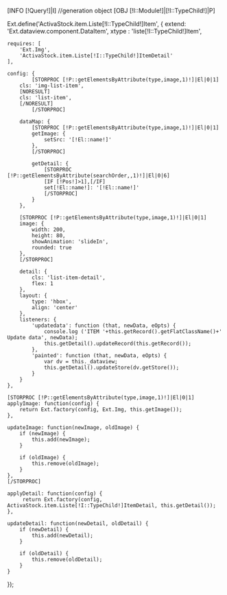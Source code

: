 [INFO [!Query!]|I]
//generation object
[OBJ [!I::Module!]|[!I::TypeChild!]|P]

Ext.define('ActivaStock.item.Liste[!I::TypeChild!]Item', {
    extend: 'Ext.dataview.component.DataItem',
    xtype : 'liste[!I::TypeChild!]Item',

    requires: [
        'Ext.Img',
        'ActivaStock.item.Liste[!I::TypeChild!]ItemDetail'
    ],

    config: {
            [STORPROC [!P::getElementsByAttribute(type,image,1)!]|El|0|1]
        cls: 'img-list-item',
        [NORESULT]
        cls: 'list-item',
        [/NORESULT]
            [/STORPROC]

        dataMap: {
            [STORPROC [!P::getElementsByAttribute(type,image,1)!]|El|0|1]
            getImage: {
                setSrc: '[!El::name!]'
            },
            [/STORPROC]

            getDetail: {
                [STORPROC [!P::getElementsByAttribute(searchOrder,,1)!]|El|0|6]
                [IF [!Pos!]>1],[/IF]
                set[!El::name!]: '[!El::name!]'
                [/STORPROC]
            }
        },

        [STORPROC [!P::getElementsByAttribute(type,image,1)!]|El|0|1]
        image: {
            width: 200,
            height: 80,
            showAnimation: 'slideIn',
            rounded: true
        },
        [/STORPROC]

        detail: {
            cls: 'list-item-detail',
            flex: 1
        },
        layout: {
            type: 'hbox',
            align: 'center'
        },
        listeners: {
            'updatedata': function (that, newData, eOpts) {
                console.log ('ITEM '+this.getRecord().getFlatClassName()+' Update data', newData);
                this.getDetail().updateRecord(this.getRecord());
            },
            'painted': function (that, newData, eOpts) {
                var dv = this._dataview;
                this.getDetail().updateStore(dv.getStore());
            }
        }
    },

    [STORPROC [!P::getElementsByAttribute(type,image,1)!]|El|0|1]
    applyImage: function(config) {
        return Ext.factory(config, Ext.Img, this.getImage());
    },

    updateImage: function(newImage, oldImage) {
        if (newImage) {
            this.add(newImage);
        }

        if (oldImage) {
            this.remove(oldImage);
        }
    },
    [/STORPROC]

    applyDetail: function(config) {
         return Ext.factory(config, ActivaStock.item.Liste[!I::TypeChild!]ItemDetail, this.getDetail());
    },

    updateDetail: function(newDetail, oldDetail) {
        if (newDetail) {
            this.add(newDetail);
        }

        if (oldDetail) {
            this.remove(oldDetail);
        }
    }
});